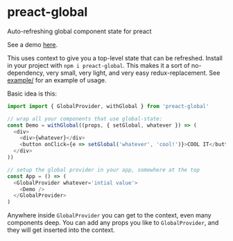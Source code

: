 # preact-global

Auto-refreshing global component state for preact

See a demo [here](http://konsumer.js.org/preact-global/).

This uses context to give you a top-level state that can be refreshed. Install in your project with `npm i preact-global`. This makes it a sort of no-dependency, very small, very light, and very easy redux-replacement. See [example/](https://github.com/konsumer/preact-global/tree/master/example) for an example of usage.

Basic idea is this:

```js
import import { GlobalProvider, withGlobal } from 'preact-global'

// wrap all your components that use global-state:
const Demo = withGlobal((props, { setGlobal, whatever }) => (
  <div>
    <div>{whatever}</div>
    <button onClick={e => setGlobal('whatever', 'cool!')}>COOL IT</button>
  </div>
))

// setup the global provider in your app, somewhere at the top
const App = () => (
  <GlobalProvider whatever='intial value'>
    <Demo />
  </GlobalProvider>
)

```

Anywhere inside `GlobalProvider` you can get to the context, even many components deep. You can add any props you like to `GlobalProvider`, and they will get inserted into the context.
